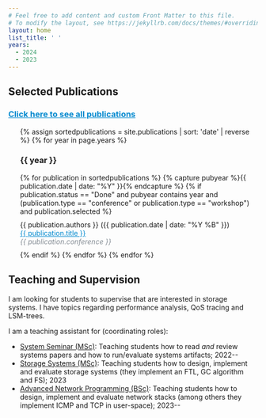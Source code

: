 ```yaml
---
# Feel free to add content and custom Front Matter to this file.
# To modify the layout, see https://jekyllrb.com/docs/themes/#overriding-theme-defaults
layout: home
list_title: ' '
years:
  - 2024
  - 2023
---
```



<h2> Selected Publications </h2>
<h3><a href="./publications" style="color:#0089cf"> Click here to see all publications</a></h3>
<ul style="list-style-type: none;">
  {% assign sortedpublications = site.publications | sort: 'date' | reverse %}
  {% for year in page.years %}
    <h3> {{ year }} </h3>
    {% for publication in sortedpublications %}
        {% capture pubyear %}{{ publication.date | date: "%Y" }}{% endcapture %}
        {% if publication.status == "Done" and pubyear contains year and (publication.type == "conference" or publication.type == "workshop") and publication.selected  %}
            <li style="margin-top: 10px; margin-bottom: 10px;">
            {{ publication.authors }} ({{ publication.date | date: "%Y %B" }})<br>
            <a href="{{ publication.url }}" style="color:#0089cf">{{ publication.title }}</a> <br>
            <i style="color:#868e96">{{ publication.conference }}</i> <br>
            </li>
        {% endif %}
    {% endfor %}
  {% endfor %}
</ul>

<h2> Teaching and Supervision </h2>

I am looking for students to supervise that are interested in storage systems. I have topics regarding performance analysis, QoS tracing and LSM-trees.

I am a teaching assistant for (coordinating roles):
<ul>
    <li> <a href="https://research.vu.nl/en/courses/systems-seminar-2"> System Seminar (MSc)</a>: Teaching students how to read <i>and</i> review systems papers and how to run/evaluate systems artifacts; 2022--</li>
    <li> <a href="https://atlarge-research.com/courses/storage-systems-vu/"> Storage Systems (MSc)</a>: Teaching students how to design, implement and evaluate storage systems (they implement an FTL, GC algorithm and FS); 2023</li>
    <li> <a href="https://research.vu.nl/en/courses/advanced-network-programming-2"> Advanced Network Programming (BSc)</a>: Teaching students how to design, implement and evaluate network stacks (among others they implement ICMP and TCP in user-space); 2023--</li>
</ul>
